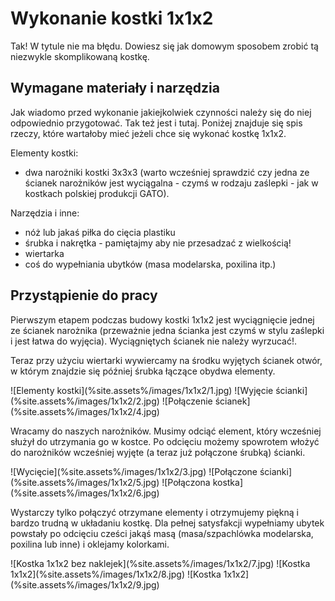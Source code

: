 <!---
title: "Wykonanie kostki 1x1x2"
-->
# Wykonanie kostki 1x1x2

Tak! W tytule nie ma błędu. Dowiesz się jak domowym sposobem zrobić tą niezwykle skomplikowaną kostkę.

## Wymagane materiały i narzędzia
Jak wiadomo przed wykonanie jakiejkolwiek czynności należy się do niej odpowiednio przygotować. Tak też jest i tutaj. Poniżej znajduje się spis rzeczy, które wartałoby mieć jeżeli chce się wykonać kostkę 1x1x2.

Elementy kostki:

 - dwa narożniki kostki 3x3x3 (warto wcześniej sprawdzić czy jedna ze ścianek narożników jest wyciągalna - czymś w rodzaju zaślepki - jak w kostkach polskiej produkcji GATO).

Narzędzia i inne:

 - nóż lub jakaś piłka do cięcia plastiku
 - śrubka i nakrętka - pamiętajmy aby nie przesadzać z wielkością!
 - wiertarka
 - coś do wypełniania ubytków (masa modelarska, poxilina itp.)

## Przystąpienie do pracy

Pierwszym etapem podczas budowy kostki 1x1x2 jest wyciągnięcie jednej ze ścianek narożnika (przeważnie jedna ścianka jest czymś w stylu zaślepki i jest łatwa do wyjęcia). Wyciągniętych ścianek nie należy wyrzucać!.

Teraz przy użyciu wiertarki wywiercamy na środku wyjętych ścianek otwór, w którym znajdzie się później śrubka łączące obydwa elementy.

<p markdown="1" class="centered">
![Elementy kostki](%site.assets%/images/1x1x2/1.jpg)
![Wyjęcie ścianki](%site.assets%/images/1x1x2/2.jpg)
![Połączenie ścianek](%site.assets%/images/1x1x2/4.jpg)
</p>

Wracamy do naszych narożników. Musimy odciąć element, który wcześniej służył do utrzymania go w kostce. Po odcięciu możemy spowrotem włożyć do narożników wcześniej wyjęte (a teraz już połączone śrubką) ścianki.

<p markdown="1" class="centered">
![Wycięcie](%site.assets%/images/1x1x2/3.jpg)
![Połączone ścianki](%site.assets%/images/1x1x2/5.jpg)
![Połączona kostka](%site.assets%/images/1x1x2/6.jpg)
</p>

Wystarczy tylko połączyć otrzymane elementy i otrzymujemy piękną i bardzo trudną w układaniu kostkę. Dla pełnej satysfakcji wypełniamy ubytek powstały po odcięciu cześci jakąś masą (masa/szpachlówka modelarska, poxilina lub inne) i oklejamy kolorkami.

<p markdown="1" class="centered">
![Kostka 1x1x2 bez naklejek](%site.assets%/images/1x1x2/7.jpg)
![Kostka 1x1x2](%site.assets%/images/1x1x2/8.jpg)
![Kostka 1x1x2](%site.assets%/images/1x1x2/9.jpg)
</p>

